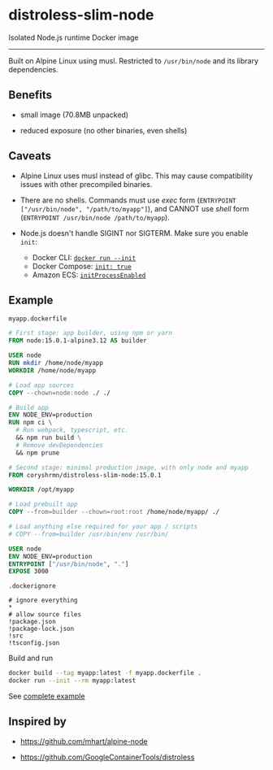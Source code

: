 # distroless-slim-node
Isolated Node.js runtime Docker image

---

Built on Alpine Linux using musl.
Restricted to `/usr/bin/node` and its library dependencies.

## Benefits

* small image (70.8MB unpacked)

* reduced exposure (no other binaries, even shells)

## Caveats

* Alpine Linux uses musl instead of glibc. This may cause compatibility issues with other precompiled binaries.

* There are no shells. Commands must use _exec_ form (`ENTRYPOINT ["/usr/bin/node", "/path/to/myapp"]`), and CANNOT use _shell_ form (`ENTRYPOINT /usr/bin/node /path/to/myapp`).

* Node.js doesn't handle SIGINT nor SIGTERM. Make sure you enable `init`:
  * Docker CLI: [`docker run --init`](https://docs.docker.com/engine/reference/run/#specify-an-init-process)
  * Docker Compose: [`init: true`](https://docs.docker.com/compose/compose-file/#init)
  * Amazon ECS: [`initProcessEnabled`](https://docs.aws.amazon.com/AmazonECS/latest/developerguide/task_definition_parameters.html)

## Example

`myapp.dockerfile`

```Dockerfile
# First stage: app builder, using npm or yarn
FROM node:15.0.1-alpine3.12 AS builder

USER node
RUN mkdir /home/node/myapp
WORKDIR /home/node/myapp

# Load app sources
COPY --chown=node:node ./ ./

# Build app
ENV NODE_ENV=production
RUN npm ci \
  # Run webpack, typescript, etc.
  && npm run build \
  # Remove devDependencies
  && npm prune

# Second stage: minimal production image, with only node and myapp
FROM coryshrmn/distroless-slim-node:15.0.1

WORKDIR /opt/myapp

# Load prebuilt app
COPY --from=builder --chown=root:root /home/node/myapp/ ./

# Load anything else required for your app / scripts
# COPY --from=builder /usr/bin/env /usr/bin/

USER node
ENV NODE_ENV=production
ENTRYPOINT ["/usr/bin/node", "."]
EXPOSE 3000
```

`.dockerignore`

```gitignore
# ignore everything
*
# allow source files
!package.json
!package-lock.json
!src
!tsconfig.json
```

Build and run

```bash
docker build --tag myapp:latest -f myapp.dockerfile .
docker run --init --rm myapp:latest
```

See [complete example](examples/myapp)

## Inspired by

* https://github.com/mhart/alpine-node

* https://github.com/GoogleContainerTools/distroless
